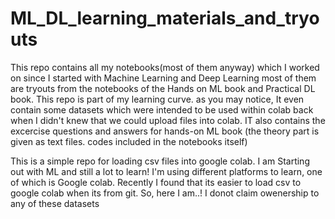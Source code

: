 # ML_DL_learning_materials_and_tryouts
This repo contains all my notebooks(most of them anyway) which I worked on since I started with Machine Learning and Deep Learning
most of them are tryouts from the notebooks of the Hands on ML book and Practical DL book.
This repo is part of my learning curve. as you may notice, It even contain some datasets which were intended to be used within colab back when I didn't knew 
that we could upload files into colab. IT also contains the excercise questions and answers for hands-on ML book (the theory part is given as text files. codes included in the notebooks itself)


This is a simple repo for loading csv files into google colab. I am Starting out with ML and still a lot to learn! I'm using different platforms to learn, one of which is Google colab. Recently I found that its easier to load csv to google colab when its from git. So, here I am..! I donot claim owenership to any of these datasets
